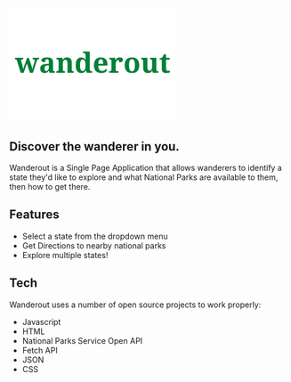 # ![Wanderout Logo](logo.png)
## Discover the wanderer in you.

Wanderout is a Single Page Application that allows wanderers to identify a state they'd like to explore and what National Parks are available to them, then how to get there. 

## Features
- Select a state from the dropdown menu
- Get Directions to nearby national parks
- Explore multiple states!

## Tech
Wanderout uses a number of open source projects to work properly:

- Javascript
- HTML
- National Parks Service Open API
- Fetch API
- JSON
- CSS

